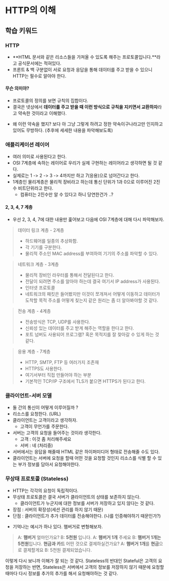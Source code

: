 # HTTP의 이해


## 학습 키워드

### HTTP
- **HTML 문서와 같은 리소스들을 가져올 수 있도록 해주는 프로토콜입니다.**라고 공식문서에는 적혀있다. 
- 프론트 & 백 구분없이 서로 요청과 응답을 통해 데이터를 주고 받을 수 있으니 HTTP는 필수로 알아야 한다.

#### 무슨 의미야?
- 프로토콜의 정의를 보면 규칙의 집합이다. 
- 결국은 넷상에서 **데이터를 주고 받을 때 이런 방식으로 규칙을 지키면서 교환하자**라고 약속한 것이라고 이해했다.
* 왜 이런 약속을 했지? 보다 아 그냥 그렇게 하려고 정한 약속이구나라고만 인지하고 있어도 무방하다. (추후에 세세한 내용을 파악해보도록)


### 애플리케이션 레이어
- 여러 의미로 사용된다고 한다.
- OSI 7계층에 속하는 레이어로 우리가 실제 구현하는 레이어라고 생각하면 될 것 같다.
- 실제로는 1 -> 2 -> 3 -> 4까지만 하고 7(응용)으로 넘어간다고 한다.
- 1계층인 물리계층은 물리적 장비라고 하는데 통신 단위가 1과 0으로 이루어진 2진수 비트단위라고 한다. 
  - 컴퓨터는 2진수만 알 수 있다고 하니 당연한건가 ..?

#### 2, 3, 4, 7 계층
- 우선 2, 3, 4, 7에 대한 내용만 훑어보고 다음에 OSI 7계층에 대해 다시 파악해보자.
   
> 데이터 링크 계층 - 2계층 
> - 하드웨어를 일종의 추상화함.
> - 각 기기를 구분한다.
> - 물리적 주소인 MAC address를 부여하여 기기의 주소를 파악할 수 있다.
   
> 네트워크 계층 - 3계층
> - 물리적 장비인 라우터를 통해서 전달된다고 한다.
> - 전달이 되려면 주소를 알아야 하는데 결국 여기서 IP address가 사용된다.
> - 인터넷 프로토콜
> - 네트워크의 패킷은 들어봤지만 이것이 쪼개져서 어떻게 이동하고 데이터가 도착할 목적 주소를 어떻게 칮는지 같은 원리는 좀 더 알아봐야할 것 같다. 
   
> 전송 계층 - 4계층
> - 전송방식은 TCP, UDP를 사용한다. 
> - 신뢰성 있는 데이터를 주고 받게 해주는 역할을 한다고 한다. 
> - 포트 넘버도 사용되어 프로그램? 혹은 목적지를 잘 찾아갈 수 있게 하는 것 같다.
   
> 응용 계층 - 7계층
> - HTTP, SMTP, FTP 등 여러가지 조존재
> - HTTPS도 사용한다.
> - 여기서부터 직접 만들어야 하는 부분
> - 기본적인 TCP/IP 구조에서 TLS가 붙으면 HTTPS가 된다고 한다. 



### 클라이언트-서버 모델
- 둘 간의 통신이 어떻게 이루어질까 ? 
- 리소스를 요청한다. (URL)
- 클라이언트는 고객이라고 생각하자. 
  - 고객이 무언가를 주문한다.
- 서버는 고객의 요청을 들어주는 것이라 생각한다.
  - 고객 : 이것 좀 처리해주세요
  - 서버 : 네 (처리중)
- 서버에서는 응답을 해줄때 HTML 같은 하이퍼미디어 형태로 전송해줄 수도 있다. 
- 클라이언트는 서버에 요청을 할때 어떤 것을 요청할 것인지 리소스를 식별 할 수 있는 부가 정보를 담아서 요청해야한다. 


### 무상태 프로토콜 (Stateless)
- HTTP는 각각의 요청이 독립적이다.
- 무상태 프로토콜은 결국 서버가 클라이언트의 상태를 보존하지 않는다.
  - 클라이언트가 누군지에 대한 정보를 서버가 저장하고 있지 않다는 것 같다.
- 장점 : 서버의 확장성(세션 관리를 하지 않기 때문)
- 단점 : 클라이언트가 추가 데이터를 전송해야한다. (나를 인증해야하기 때문인가?)

* 기억나는 예시가 하나 있다. 햄버거로 변형해보자.
> A: **햄버거** 얼마인가요?
> B: **5천원** 입니다.
> A: **햄버거 1개** 주세요
> B: **햄버거 1개는 5천원**입니다. **현금과 카드** 어떤 것으로 결제하실건가요?
> A: **햄버거 1개**를 **현금**으로 결제할게요
> B: 5천원 결제되었습니다. 

이렇게 다시 보니까 이해가 잘 되는 것 같다. 
Stateless의 반대인 Stateful은 고객의 요청을 저장하는 반면, Stateless은 서버에서 고객의 정보를 저장하지 않기 때문에 요청할때마다 다시 정보를 추가의 추가를 해서 요청해야하는 것 같다.
